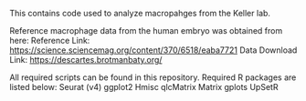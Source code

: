 This contains code used to analyze macropahges from the Keller lab. 

Reference macrophage data from the human embryo was obtained from here:
Reference Link: https://science.sciencemag.org/content/370/6518/eaba7721
Data Download Link: https://descartes.brotmanbaty.org/ 

All required scripts can be found in this repository. Required R packages are listed below:
Seurat (v4)
ggplot2
Hmisc
qlcMatrix
Matrix
gplots
UpSetR

